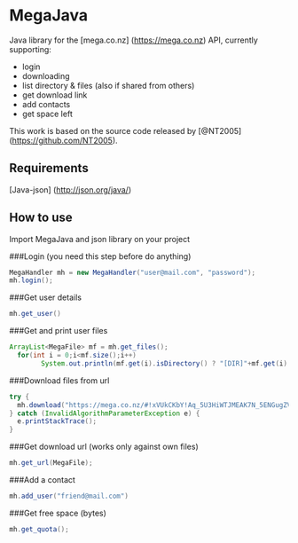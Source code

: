 # MegaJava

Java library for the [mega.co.nz] (https://mega.co.nz) API, currently supporting:
 - login
 - downloading
 - list directory & files (also if shared from others)
 - get download link
 - add contacts
 - get space left
 
This work is based on the source code released by [@NT2005] (https://github.com/NT2005).

## Requirements
[Java-json] (http://json.org/java/)

## How to use
Import MegaJava and json library on your project

###Login (you need this step before do anything)
```java
MegaHandler mh = new MegaHandler("user@mail.com", "password");
mh.login();
```
###Get user details
```java
mh.get_user()
```
###Get and print user files
```java
ArrayList<MegaFile> mf = mh.get_files();
  for(int i = 0;i<mf.size();i++)
		System.out.println(mf.get(i).isDirectory() ? "[DIR]"+mf.get(i).getName() : "[File]"+mf.get(i).getName());
```
###Download files from url
```java
try {
  mh.download("https://mega.co.nz/#!xVUkCKbY!Aq_5U3HiWTJMEAK7N_5ENGugZVp0bMj9C8JSjgF8zBM", "C:\\Users\\admin\\Desktop");
} catch (InvalidAlgorithmParameterException e) {
  e.printStackTrace();
}
```
###Get download url (works only against own files)
```java
mh.get_url(MegaFile);
```
###Add a contact
```java
mh.add_user("friend@mail.com")
```
###Get free space (bytes)
```java
mh.get_quota();
```
